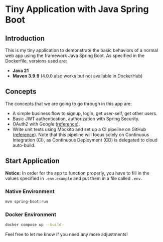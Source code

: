 

# Tiny Application with Java Spring Boot

## Introduction
This is my tiny application to demonstrate the basic behaviors of a normal web app using the framework Java Spring Boot. As specified in the Dockerfile, versions used are:
- **Java 21**
- **Maven 3.9.9** (4.0.0 also works but not available in DockerHub)

## Concepts
The concepts that we are going to go through in this app are:
- A simple business flow to signup, login, get user-self, get other users.
- Basic JWT authentication, authorization with Spring Security.
- OAuth2 with Google ([reference](https://medium.com/@sallu-salman/implementing-sign-in-with-google-in-spring-boot-application-5f05a34905a8)).
- Write unit tests using Mockito and set up a CI pipeline on GitHub ([reference](https://blog.tericcabrel.com/springboot-github-actions-ci-cd/)). Note that this pipeline will focus solely on Continuous Integration (CI), as Continuous Deployment (CD) is delegated to cloud auto-build.

## Start Application
**Notice:** In order for the app to function properly, you have to fill in the values specified in `.env.example` and put them in a file called `.env`.

### Native Environment
```sh
mvn spring-boot:run
```

### Docker Environment
```sh
docker compose up --build
```


Feel free to let me know if you need any more adjustments!
